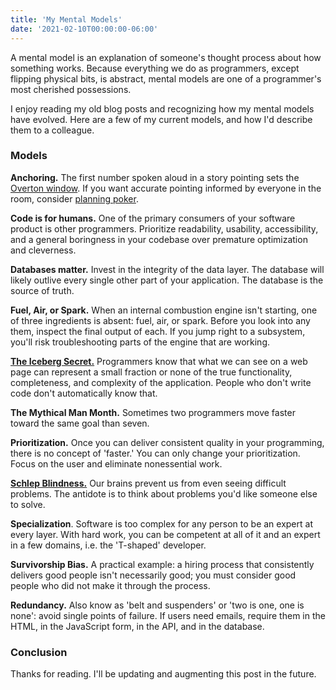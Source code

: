 ```yaml
---
title: 'My Mental Models'
date: '2021-02-10T00:00:00-06:00'
---
```


A mental model is an explanation of someone's thought process about how
something works. Because everything we do as programmers, except flipping
physical bits, is abstract, mental models are one of a programmer's most
cherished possessions.

I enjoy reading my old blog posts and recognizing how my mental models have
evolved. Here are a few of my current models, and how I'd describe them to a
colleague.

### Models

**Anchoring.** The first number spoken aloud in a story pointing sets the
[Overton window](https://en.wikipedia.org/wiki/Overton_window). If you want
accurate pointing informed by everyone in the room, consider [planning
poker](https://hashrocket.com/blog/posts/planning-poker-speed-mode).

**Code is for humans.** One of the primary consumers of your software product
is other programmers. Prioritize readability, usability, accessibility, and a
general boringness in your codebase over premature optimization and cleverness.

**Databases matter.** Invest in the integrity of the data layer. The database
will likely outlive every single other part of your application. The database
is the source of truth.

**Fuel, Air, or Spark.** When an internal combustion engine isn't starting, one
of three ingredients is absent: fuel, air, or spark. Before you look into any
them, inspect the final output of each. If you jump right to a subsystem,
you'll risk troubleshooting parts of the engine that are working.

[**The Iceberg
Secret.**](https://www.joelonsoftware.com/2002/02/13/the-iceberg-secret-revealed/)
Programmers know that what we can see on a web page can represent a small
fraction or none of the true functionality, completeness, and complexity of the
application. People who don't write code don't automatically know that.

**The Mythical Man Month.** Sometimes two programmers move faster toward the
same goal than seven.

**Prioritization.** Once you can deliver consistent quality in your
programming, there is no concept of 'faster.' You can only change your
prioritization. Focus on the user and eliminate nonessential work.

[**Schlep Blindness.**](http://paulgraham.com/schlep.html) Our brains prevent
us from even seeing difficult problems. The antidote is to think about problems
you'd like someone else to solve.

**Specialization**. Software is too complex for any person to be an expert at
every layer. With hard work, you can be competent at all of it and an expert in
a few domains, i.e. the 'T-shaped' developer.

**Survivorship Bias.** A practical example: a hiring process that consistently
delivers good people isn't necessarily good; you must consider good people who
did not make it through the process.

**Redundancy.** Also know as 'belt and suspenders' or 'two is one, one is none': avoid single
points of failure. If users need emails, require them in the HTML, in the
JavaScript form, in the API, and in the database.

### Conclusion

Thanks for reading. I'll be updating and augmenting this post in the future.
